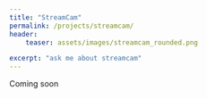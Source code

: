 ```yaml
---
title: "StreamCam"
permalink: /projects/streamcam/
header:
    teaser: assets/images/streamcam_rounded.png

excerpt: "ask me about streamcam"
---
```

Coming soon